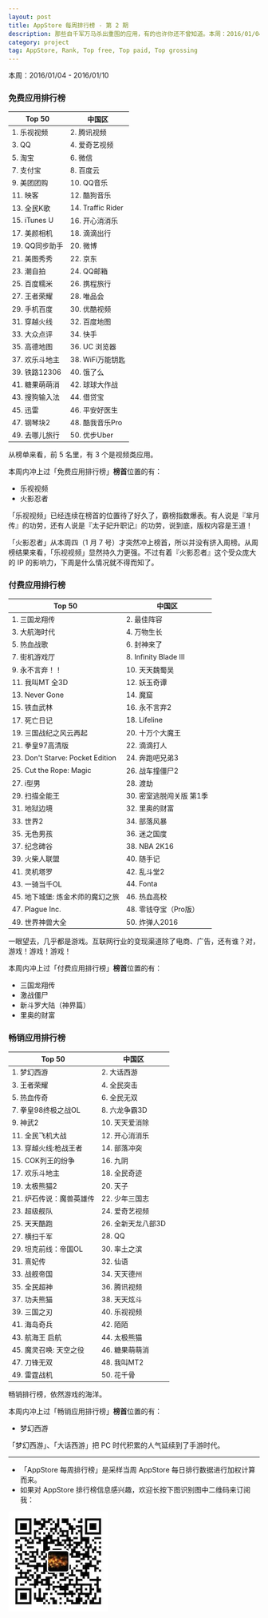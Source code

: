 ```yaml
---
layout: post
title: AppStore 每周排行榜 - 第 2 期
description: 那些自千军万马杀出重围的应用，有的也许你还不曾知道。本周：2016/01/04-2016/01/10。
category: project
tag: AppStore, Rank, Top free, Top paid, Top grossing
---
```




本周：2016/01/04 - 2016/01/10

### 免费应用排行榜


| Top 50 | 中国区 |
|---|---|
| 1. 乐视视频 | 2. 腾讯视频 |
| 3. QQ | 4. 爱奇艺视频  |
| 5. 淘宝  | 6. 微信 |
| 7. 支付宝 | 8. 百度云 |
| 9. 美团团购 | 10. QQ音乐 |
| 11. 映客  | 12. 酷狗音乐 |
| 13. 全民K歌 | 14. Traffic Rider |
| 15. iTunes U | 16. 开心消消乐 |
| 17. 美颜相机  | 18. 滴滴出行 |
| 19. QQ同步助手 | 20. 微博 |
| 21. 美图秀秀 | 22. 京东 |
| 23. 潮自拍  | 24. QQ邮箱 |
| 25. 百度糯米 | 26. 携程旅行 |
| 27. 王者荣耀 | 28. 唯品会 |
| 29. 手机百度 | 30. 优酷视频 |
| 31. 穿越火线 | 32. 百度地图 |
| 33. 大众点评 | 34. 快手 |
| 35. 高德地图 | 36. UC 浏览器  |
| 37. 欢乐斗地主 | 38. WiFi万能钥匙  |
| 39. 铁路12306 | 40. 饿了么 |
| 41. 糖果萌萌消 | 42. 球球大作战 |
| 43. 搜狗输入法 | 44. 借贷宝 |
| 45. 迅雷 | 46. 平安好医生 |
| 47. 钢琴块2 | 48. 酷我音乐Pro |
| 49. 去哪儿旅行 | 50. 优步Uber  |


从榜单来看，前 5 名里，有 3 个是视频类应用。


本周内冲上过「免费应用排行榜」**榜首**位置的有：

- 乐视视频
- 火影忍者

「乐视视频」已经连续在榜首的位置待了好久了，霸榜指数爆表。有人说是『芈月传』的功劳，还有人说是『太子妃升职记』的功劳，说到底，版权内容是王道！

「火影忍者」从本周四（1 月 7 号）才突然冲上榜首，所以并没有挤入周榜。从周榜结果来看，「乐视视频」显然持久力更强。不过有着『火影忍者』这个受众庞大的 IP 的影响力，下周是什么情况就不得而知了。



### 付费应用排行榜

| Top 50 | 中国区 |
|---|---|
| 1. 三国龙翔传 | 2. 最佳阵容 |
| 3. 大航海时代 | 4. 万物生长 |
| 5. 热血战歌 | 6. 封神来了 |
| 7. 街机游戏厅  | 8. Infinity Blade III |
| 9. 永不言弃！！ | 10. 天天魏蜀吴 |
| 11. 我叫MT 全3D | 12. 妖玉奇谭 |
| 13. Never Gone | 14. 魔窟 |
| 15. 铁血武林 | 16. 永不言弃2 |
| 17. 死亡日记 | 18. Lifeline  |
| 19. 三国战纪之风云再起 | 20. 十万个大魔王 |
| 21. 拳皇97高清版 | 22. 滴滴打人 |
| 23. Don't Starve: Pocket Edition | 24. 奔跑吧兄弟3 |
| 25. Cut the Rope: Magic | 26. 战车撞僵尸2  |
| 27. i型男 | 28. 渡劫 |
| 29. 扫描全能王 | 30. 密室逃脱闯关版 第1季 |
| 31. 地狱边境  | 32. 里奥的财富 |
| 33. 世界2 | 34. 部落风暴 |
| 35. 无色男孩 | 36. 迷之国度 |
| 37. 纪念碑谷 | 38. NBA 2K16 |
| 39. 火柴人联盟 | 40. 随手记 |
| 41. 灵机塔罗 | 42. 乱斗堂2 |
| 43. 一骑当千OL | 44. Fonta |
| 45. 地下城堡: 炼金术师的魔幻之旅 | 46. 热血高校 |
| 47. Plague Inc.  | 48. 零钱夺宝（Pro版） |
| 49. 世界神兽大全 | 50. 炸弹人2016 |


一眼望去，几乎都是游戏。互联网行业的变现渠道除了电商、广告，还有谁？对，游戏！游戏！游戏！

本周内冲上过「付费应用排行榜」**榜首**位置的有：

- 三国龙翔传
- 激战僵尸
- 新斗罗大陆（神界篇）
- 里奥的财富


### 畅销应用排行榜

| Top 50 | 中国区 |
|---|---|
| 1. 梦幻西游 | 2. 大话西游 |
| 3. 王者荣耀 | 4. 全民突击 |
| 5. 热血传奇 | 6. 全民无双 |
| 7. 拳皇98终极之战OL | 8. 六龙争霸3D |
| 9. 神武2 | 10. 天天爱消除 |
| 11. 全民飞机大战 | 12. 开心消消乐 |
| 13. 穿越火线:枪战王者 | 14. 部落冲突  |
| 15. COK列王的纷争 | 16. 九阴 |
| 17. 欢乐斗地主 | 18. 全民奇迹 |
| 19. 太极熊猫2 | 20. 天子 |
| 21. 炉石传说：魔兽英雄传 | 22. 少年三国志 |
| 23. 超级舰队 | 24. 爱奇艺视频  |
| 25. 天天酷跑 | 26. 全新天龙八部3D |
| 27. 横扫千军 | 28. QQ |
| 29. 坦克前线：帝国OL | 30. 率土之滨 |
| 31. 熹妃传 | 32. 仙语 |
| 33. 战舰帝国 | 34. 天天德州 |
| 35. 全民超神 | 36. 腾讯视频 |
| 37. 功夫熊猫 | 38. 天天炫斗 |
| 39. 三国之刃 | 40. 乐视视频 |
| 41. 海岛奇兵 | 42. 陌陌 |
| 43. 航海王 启航 | 44. 太极熊猫 |
| 45. 魔灵召唤: 天空之役 | 46. 糖果萌萌消 |
| 47. 刀锋无双 | 48. 我叫MT2 |
| 49. 雷霆战机 | 50. 花千骨 |


畅销排行榜，依然游戏的海洋。


本周内冲上过「畅销应用排行榜」**榜首**位置的有：

- 梦幻西游

「梦幻西游」、「大话西游」把 PC 时代积累的人气延续到了手游时代。


---------------------------------------

- 「AppStore 每周排行榜」是采样当周 AppStore 每日排行数据进行加权计算而来。
- 如果对 AppStore 排行榜信息感兴趣，欢迎长按下图识别图中二维码来订阅我：

![image](../../images/qrcode-somethoughts.jpg)







